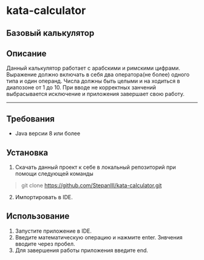 # kata-calculator
## Базовый калькулятор
## Описание
Данный калькулятор работает с арабскими и римскими цифрами.
Выражение должно включать в себя два оператора(не более) одного типа и один операнд.
Числа должны быть целыми и на ходиться в диапозоне от 1 до 10.
При вводе не корректных занчений выбрасывается исключение и приложения завершает свою работу.
___

## Требования
- Java версии 8 или более

## Установка
1. Скачать данный проект к себе в локальный репозиторий при помощи следующей команды 
> git clone https://github.com/StepanIII/kata-calculator.git
2. Импортировать в IDE.

## Использование
1. Запустите приложение в IDE.
2. Введите математическую операцию и нажмите enter. Знвчения вводите через пробел.
3. Для завершения работы приложения введите end.
